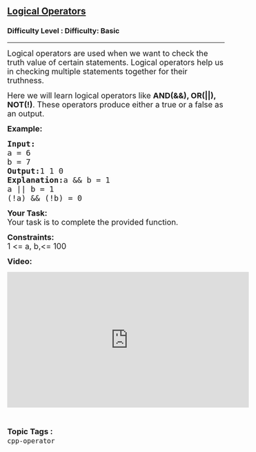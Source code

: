 <h2><a href="https://www.geeksforgeeks.org/problems/logical-operators/1?page=4&difficulty=Basic&status=unsolved,attempted&sortBy=accuracy">Logical Operators</a></h2><h3>Difficulty Level : Difficulty: Basic</h3><hr><div class="problems_problem_content__Xm_eO"><p><span style="font-size:18px">Logical operators are used when we want to check the truth value of certain statements. Logical operators help us in checking multiple statements together for their truthness.</span></p>

<p><span style="font-size:18px">Here we will learn logical operators like <strong>AND(&amp;&amp;), OR(||), NOT(!)</strong>. These operators produce either a true or a false as an output.</span></p>

<p><span style="font-size:18px"><strong>Example:</strong></span></p>

<pre><span style="font-size:18px"><strong>Input:
</strong>a = 6
b = 7
<strong>Output:</strong>1 1 0
<strong>Explanation:</strong>a &amp;&amp; b = 1
a || b = 1
</span><span style="font-size:18px">(!a) &amp;&amp; (!b) = 0</span></pre>

<p><span style="font-size:18px"><strong>Your Task: </strong><br>
Your task is to complete the provided function.</span></p>

<p><span style="font-size:18px"><strong>Constraints:</strong><br>
1 &lt;= a, b,&lt;= 100</span></p>

<p><strong><span style="font-size:18px">Video:</span></strong></p>

<p><iframe frameborder="0" height="315" src="https://www.youtube.com/embed/WFy9SFJsAWQ" width="560"></iframe></p>
</div><br><p><span style=font-size:18px><strong>Topic Tags : </strong><br><code>cpp-operator</code>&nbsp;